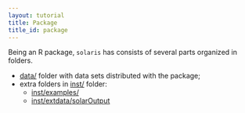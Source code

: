 ```yaml
---
layout: tutorial
title: Package
title_id: package
---
```


Being an R package, `solaris` has consists of several parts organized in folders.

* [data/](https://github.com/ugcd/solarius/tree/master/data) folder with data sets distributed with the package;
* extra folders in [inst/](https://github.com/ugcd/solarius/tree/master/inst) folder:
  * [inst/examples/](https://github.com/ugcd/solarius/tree/master/inst/examples)
  * [inst/extdata/solarOutput](https://github.com/ugcd/solarius/tree/master/inst/extdata/solarOutput)

